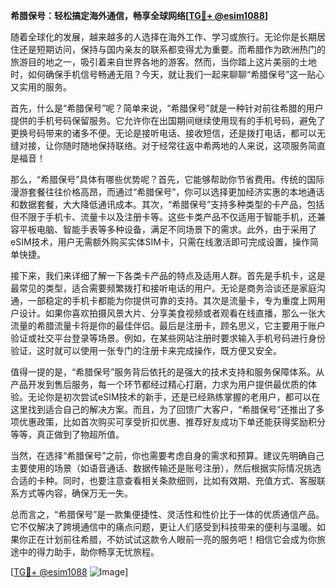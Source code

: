 **希腊保号：轻松搞定海外通信，畅享全球网络[[TG💪+ @esim1088](https://t.me/s/esim1088)]**

随着全球化的发展，越来越多的人选择在海外工作、学习或旅行。无论你是长期居住还是短期访问，保持与国内亲友的联系都变得尤为重要。而希腊作为欧洲热门的旅游目的地之一，吸引着来自世界各地的游客。然而，当你踏上这片美丽的土地时，如何确保手机信号畅通无阻？今天，就让我们一起来聊聊“希腊保号”这一贴心又实用的服务。

首先，什么是“希腊保号”呢？简单来说，“希腊保号”就是一种针对前往希腊的用户提供的手机号码保留服务。它允许你在出国期间继续使用现有的手机号码，避免了更换号码带来的诸多不便。无论是接听电话、接收短信，还是拨打电话，都可以无缝对接，让你随时随地保持联络。对于经常往返中希两地的人来说，这项服务简直是福音！

那么，“希腊保号”具体有哪些优势呢？首先，它能够帮助你节省费用。传统的国际漫游套餐往往价格高昂，而通过“希腊保号”，你可以选择更加经济实惠的本地通话和数据套餐，大大降低通讯成本。其次，“希腊保号”支持多种类型的卡产品，包括但不限于手机卡、流量卡以及注册卡等。这些卡类产品不仅适用于智能手机，还兼容平板电脑、智能手表等多种设备，满足不同场景下的需求。此外，由于采用了eSIM技术，用户无需额外购买实体SIM卡，只需在线激活即可完成设置，操作简单快捷。

接下来，我们来详细了解一下各类卡产品的特点及适用人群。首先是手机卡，这是最常见的类型，适合需要频繁拨打和接听电话的用户。无论是商务洽谈还是家庭沟通，一部稳定的手机卡都能为你提供可靠的支持。其次是流量卡，专为重度上网用户设计。如果你喜欢拍摄风景大片、分享美食视频或者观看在线直播，那么一张大流量的希腊流量卡将是你的最佳伴侣。最后是注册卡，顾名思义，它主要用于账户验证或社交平台登录等场景。例如，在某些网站注册时要求输入手机号码进行身份验证，这时就可以使用一张专门的注册卡来完成操作，既方便又安全。

值得一提的是，“希腊保号”服务背后依托的是强大的技术支持和服务保障体系。从产品开发到售后服务，每一个环节都经过精心打磨，力求为用户提供最优质的体验。无论你是初次尝试eSIM技术的新手，还是已经熟练掌握的老用户，都可以在这里找到适合自己的解决方案。而且，为了回馈广大客户，“希腊保号”还推出了多项优惠政策，比如首次购买可享受折扣优惠、推荐好友成功下单还能获得奖励积分等等，真正做到了物超所值。

当然，在选择“希腊保号”之前，你也需要考虑自身的需求和预算。建议先明确自己主要使用的场景（如语音通话、数据传输还是账号注册），然后根据实际情况挑选合适的卡种。同时，也要注意查看相关条款细则，比如有效期、充值方式、客服联系方式等内容，确保万无一失。

总而言之，“希腊保号”是一款集便捷性、灵活性和性价比于一体的优质通信产品。它不仅解决了跨境通信中的痛点问题，更让人们感受到科技带来的便利与温暖。如果你正在计划前往希腊，不妨试试这款令人眼前一亮的服务吧！相信它会成为你旅途中的得力助手，助你畅享无忧旅程。

[[TG💪+ @esim1088](https://t.me/s/esim1088) ![Image](https://i.postimg.cc/4NQfJmqS/Snipaste-2025-05-13-00-14-12.png)]
